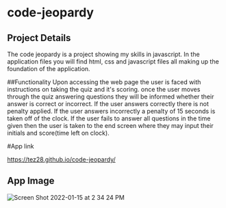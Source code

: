 # code-jeopardy

## Project Details

The code jeopardy is a project showing my skills in javascript. In the application files you will find html, css and javascript files all making up
the foundation of the application.

##Functionality
Upon accessing the web page the user is faced with instructions on taking the quiz and it's scoring. once the user moves through the quiz answering 
questions they will be informed whether their answer is correct or incorrect. If the user answers correctly there is not penalty applied. If the 
user answers incorrectly a penalty of 15 seconds is taken off of the clock. If the user fails to answer all questions in the time given then the 
user is taken to the end screen where they may input their initials and score(time left on clock).

#App link

https://tez28.github.io/code-jeopardy/

## App Image

![Screen Shot 2022-01-15 at 2 34 24 PM](https://user-images.githubusercontent.com/92187341/149635631-d010ed14-7a8c-4154-bd4f-1649b6a14db0.png)

